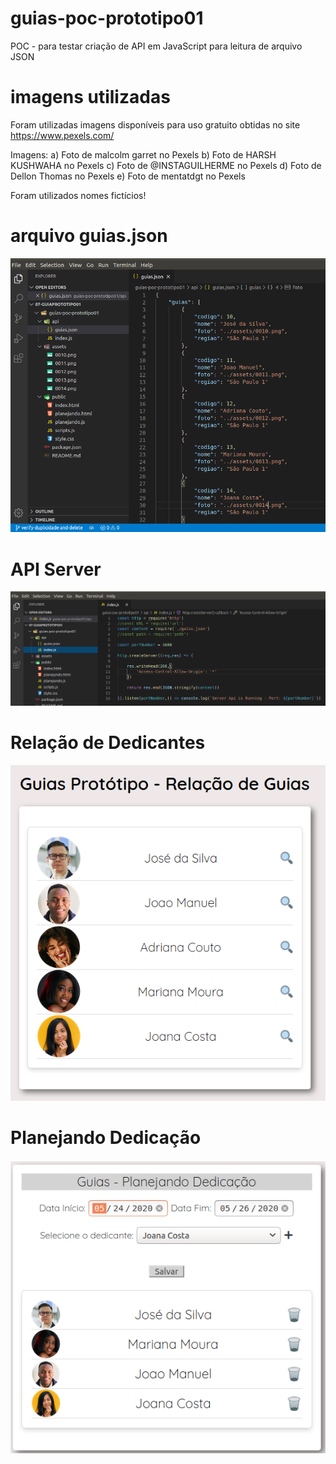 # guias-poc-prototipo01
POC - para testar criação de API em JavaScript para leitura de arquivo JSON

# imagens utilizadas
Foram utilizadas imagens disponíveis para uso gratuito obtidas no site https://www.pexels.com/

Imagens:
a) Foto de malcolm garret no Pexels
b) Foto de HARSH KUSHWAHA no Pexels
c) Foto de @INSTAGUILHERME no Pexels
d) Foto de Dellon Thomas no Pexels
e) Foto de mentatdgt no Pexels

Foram utilizados nomes fictícios!

# arquivo guias.json
![alt text](https://raw.githubusercontent.com/ralmeidax/guias-poc-prototipo01/master/screen/arquivo-json.png)

# API Server
![alt text](https://raw.githubusercontent.com/ralmeidax/guias-poc-prototipo01/master/screen/api-server.png)

# Relação de Dedicantes
![alt text](https://raw.githubusercontent.com/ralmeidax/guias-poc-prototipo01/master/screen/relacao-dedicantes.png)

# Planejando Dedicação
![alt text](https://raw.githubusercontent.com/ralmeidax/guias-poc-prototipo01/master/screen/planejando-dedicacao.png)